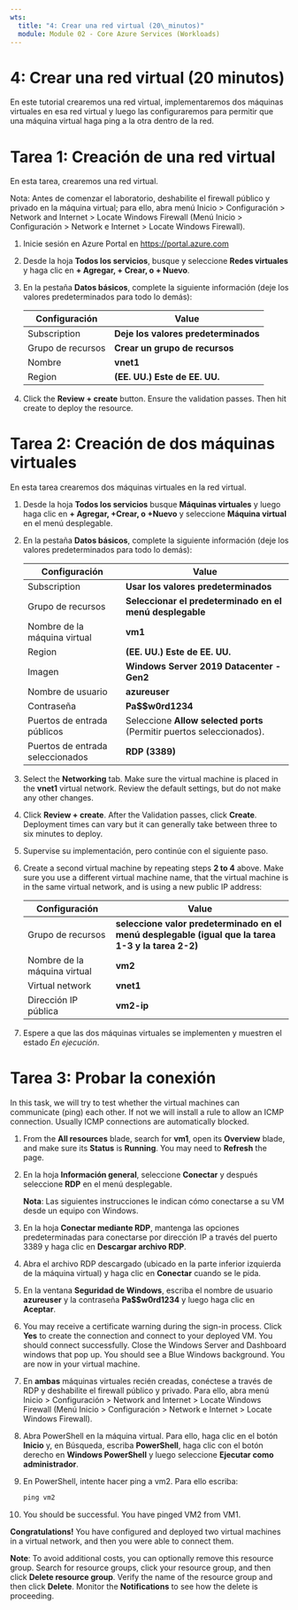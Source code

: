 ```yaml
---
wts:
  title: "4: Crear una red virtual (20\_minutos)"
  module: Module 02 - Core Azure Services (Workloads)
---
```

# <a name="04---create-a-virtual-network-20-min"></a>4: Crear una red virtual (20 minutos)

En este tutorial crearemos una red virtual, implementaremos dos máquinas virtuales en esa red virtual y luego las configuraremos para permitir que una máquina virtual haga ping a la otra dentro de la red.

# <a name="task-1-create-a-virtual-network"></a>Tarea 1: Creación de una red virtual 

En esta tarea, crearemos una red virtual. 

Nota: Antes de comenzar el laboratorio, deshabilite el firewall público y privado en la máquina virtual; para ello, abra menú Inicio > Configuración > Network and Internet > Locate Windows Firewall (Menú Inicio > Configuración > Network e Internet > Locate Windows Firewall).

1. Inicie sesión en Azure Portal en <a href="https://portal.azure.com" target="_blank"><span style="color: #0066cc;" color="#0066cc">https://portal.azure.com</span></a>

2. Desde la hoja **Todos los servicios**, busque y seleccione **Redes virtuales** y haga clic en **+ Agregar, + Crear, o + Nuevo**. 

3. En la pestaña **Datos básicos**, complete la siguiente información (deje los valores predeterminados para todo lo demás):

    | Configuración | Value | 
    | --- | --- |
    | Subscription | **Deje los valores predeterminados** |
    | Grupo de recursos | **Crear un grupo de recursos** |
    | Nombre | **vnet1** |
    | Region | **(EE. UU.) Este de EE. UU.** |
    
   
4. Click the <bpt id="p1">**</bpt>Review + create<ept id="p1">**</ept> button. Ensure the validation passes. Then hit create to deploy the resource.


# <a name="task-2-create-two-virtual-machines"></a>Tarea 2: Creación de dos máquinas virtuales

En esta tarea crearemos dos máquinas virtuales en la red virtual. 

1. Desde la hoja **Todos los servicios** busque **Máquinas virtuales** y luego haga clic en **+ Agregar, +Crear, o +Nuevo** y seleccione **Máquina virtual** en el menú desplegable. 

2. En la pestaña **Datos básicos**, complete la siguiente información (deje los valores predeterminados para todo lo demás):

   | Configuración | Value | 
   | --- | --- |
   | Subscription | **Usar los valores predeterminados** |
   | Grupo de recursos |  **Seleccionar el predeterminado en el menú desplegable** |
   | Nombre de la máquina virtual | **vm1**|
   | Region | **(EE. UU.) Este de EE. UU.** |
   | Imagen | **Windows Server 2019 Datacenter - Gen2** |
   | Nombre de usuario| **azureuser** |
   | Contraseña| **Pa$$w0rd1234** |
   | Puertos de entrada públicos| Seleccione **Allow selected ports** (Permitir puertos seleccionados).  |
   | Puertos de entrada seleccionados| **RDP (3389)** |
   

3. Select the <bpt id="p1">**</bpt>Networking<ept id="p1">**</ept> tab. Make sure the virtual machine is placed in the <bpt id="p2">**</bpt>vnet1<ept id="p2">**</ept> virtual network. Review the default settings, but do not make any other changes. 

4. Click <bpt id="p1">**</bpt>Review + create<ept id="p1">**</ept>. After the Validation passes, click <bpt id="p1">**</bpt>Create<ept id="p1">**</ept>. Deployment times can vary but it can generally take between three to six minutes to deploy.

5. Supervise su implementación, pero continúe con el siguiente paso. 

6. Create a second virtual machine by repeating steps <bpt id="p1">**</bpt>2 to 4<ept id="p1">**</ept> above. Make sure you use a different virtual machine name, that the virtual machine is in the same virtual network, and is using a new public IP address:

    | Configuración | Value |
    | --- | --- |
    | Grupo de recursos | **seleccione valor predeterminado en el menú desplegable (igual que la tarea 1-3 y la tarea 2-2)** |
    | Nombre de la máquina virtual |  **vm2** |
    | Virtual network | **vnet1** |
    | Dirección IP pública | **vm2-ip** |

7. Espere a que las dos máquinas virtuales se implementen y muestren el estado *En ejecución*.

# <a name="task-3-test-the-connection"></a>Tarea 3: Probar la conexión 

In this task, we will try to test whether the virtual machines can communicate (ping) each other. If not we will install a rule to allow an ICMP connection. Usually ICMP connections are automatically blocked.

1. From the <bpt id="p1">**</bpt>All resources<ept id="p1">**</ept> blade, search for <bpt id="p2">**</bpt>vm1<ept id="p2">**</ept>, open its <bpt id="p3">**</bpt>Overview<ept id="p3">**</ept> blade, and make sure its <bpt id="p4">**</bpt>Status<ept id="p4">**</ept> is <bpt id="p5">**</bpt>Running<ept id="p5">**</ept>. You may need to <bpt id="p1">**</bpt>Refresh<ept id="p1">**</ept> the page.

2. En la hoja **Información general**, seleccione **Conectar** y después seleccione **RDP** en el menú desplegable.

    **Nota**: Las siguientes instrucciones le indican cómo conectarse a su VM desde un equipo con Windows. 

3. En la hoja **Conectar mediante RDP**, mantenga las opciones predeterminadas para conectarse por dirección IP a través del puerto 3389 y haga clic en **Descargar archivo RDP**.

4. Abra el archivo RDP descargado (ubicado en la parte inferior izquierda de la máquina virtual) y haga clic en **Conectar** cuando se le pida. 

5. En la ventana **Seguridad de Windows**, escriba el nombre de usuario **azureuser** y la contraseña **Pa$$w0rd1234** y luego haga clic en **Aceptar**.

6. You may receive a certificate warning during the sign-in process. Click <bpt id="p1">**</bpt>Yes<ept id="p1">**</ept> to create the connection and connect to your deployed VM. You should connect successfully. Close the Windows Server and Dashboard windows that pop up. You should see a Blue Windows background. You are now in your virtual machine.

7. En **ambas** máquinas virtuales recién creadas, conéctese a través de RDP y deshabilite el firewall público y privado. Para ello, abra menú Inicio > Configuración > Network and Internet > Locate Windows Firewall (Menú Inicio > Configuración > Network e Internet > Locate Windows Firewall).

8. Abra PowerShell en la máquina virtual. Para ello, haga clic en el botón **Inicio** y, en Búsqueda, escriba **PowerShell**, haga clic con el botón derecho en **Windows PowerShell** y luego seleccione **Ejecutar como administrador**.

9. En PowerShell, intente hacer ping a vm2. Para ello escriba:

   ```PowerShell
   ping vm2
   ```

 10. You should be successful. You have pinged VM2 from VM1.


<bpt id="p1">**</bpt>Congratulations!<ept id="p1">**</ept> You have configured and deployed two virtual machines in a virtual network, and then you were able to connect them.

<bpt id="p1">**</bpt>Note<ept id="p1">**</ept>: To avoid additional costs, you can optionally remove this resource group. Search for resource groups, click your resource group, and then click <bpt id="p1">**</bpt>Delete resource group<ept id="p1">**</ept>. Verify the name of the resource group and then click <bpt id="p1">**</bpt>Delete<ept id="p1">**</ept>. Monitor the <bpt id="p1">**</bpt>Notifications<ept id="p1">**</ept> to see how the delete is proceeding.
